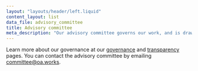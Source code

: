 ```yaml
---
layout: "layouts/header/left.liquid"
content_layout: list
data_file: advisory_committee
title: Advisory committee
meta_description: "Our advisory committee governs our work, and is drawn from the community members we serve and that share our values."
---
```


 Learn more about our governance at our [governance](/governance) and [transparency](/openness) pages. You can contact the advisory committee by emailing [committee@oa.works](mailto:committee@oa.works). 
